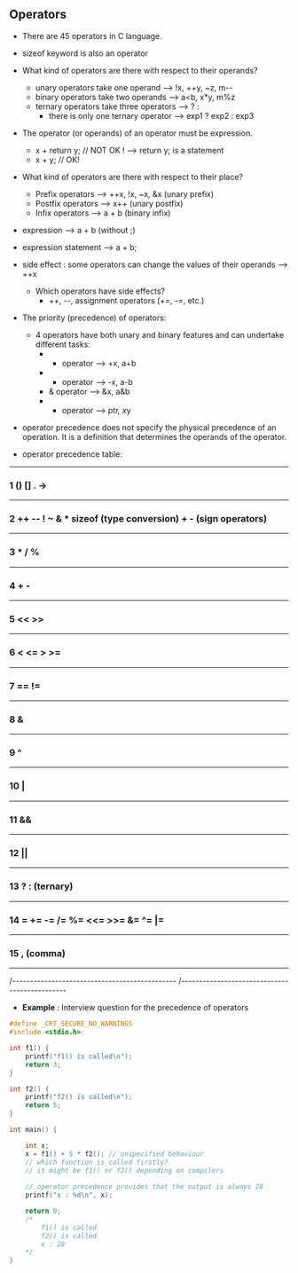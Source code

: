 ## Operators

- There are 45 operators in C language. 
- sizeof keyword is also an operator 

- What kind of operators are there with respect to their operands? 
  - unary operators take one operand --> !x, ++y, ~z, m-- 
  - binary operators take two operands --> a<b, x*y, m%z
  - ternary operators take three operators --> ? :
    - there is only one ternary operator --> exp1 ? exp2 : exp3

- The operator (or operands) of an operator must be expression.
  - x + return y; // NOT OK ! --> return y; is a statement
  - x + y; // OK!

- What kind of operators are there with respect to their place? 
  - Prefix operators --> ++x, !x, ~x, &x (unary prefix)
  - Postfix operators --> x++ (unary postfix)
  - Infix operators --> a + b (binary infix)

- expression --> a + b (without ;)
- expression statement --> a + b;

- side effect : some operators can change the values of their operands --> ++x
  - Which operators have side effects?
    - ++, --, assignment operators (+=, -=, etc.)
 
- The priority (precedence) of operators:
  - 4 operators have both unary and binary features and can undertake different tasks: 
    - + operator --> +x, a+b
    - - operator --> -x, a-b 
    - & operator --> &x, a&b
    - * operator --> *ptr, x*y

- operator precedence does not specify the physical precedence of an operation. It is a definition that determines the operands of the operator.

- operator precedence table:
---
### 1 () [] . ->
---
### 2 ++ -- ! ~ & * sizeof (type conversion) + - (sign operators)
---
### 3 * / %
---
### 4 + -
---
### 5 << >>
---
### 6 < <= > >=
---
### 7 == !=
---
### 8 &
---
### 9 ^
---
### 10 | 
---
### 11 &&
---
### 12 ||
---
### 13 ? : (ternary)
---
### 14 = += -= /= %= <<= >>= &= ^= |=
---
### 15 , (comma)
---

/----------------------------------------------
/----------------------------------------------

- **Example** : Interview question for the precedence of operators

```cpp
#define _CRT_SECURE_NO_WARNINGS
#include <stdio.h>

int f1() {
	printf("f1() is called\n");
	return 3;
}

int f2() {
	printf("f2() is called\n");
	return 5;
}

int main() {

	int x;
	x = f1() + 5 * f2(); // unspecified behaviour
	// which function is called firstly? 
	// it might be f1() or f2() depending on compilers
	
	// operator precedence provides that the output is always 28 
	printf("x : %d\n", x);

	return 0;
	/*
		f1() is called
		f2() is called
		x : 28
	*/
}
```
